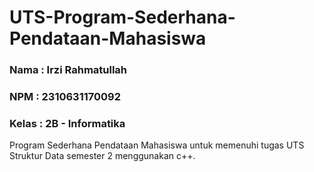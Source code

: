 # UTS-Program-Sederhana-Pendataan-Mahasiswa
### Nama : Irzi Rahmatullah
### NPM : 2310631170092
### Kelas : 2B - Informatika
Program Sederhana Pendataan Mahasiswa untuk memenuhi tugas UTS Struktur Data semester 2 menggunakan c++.
